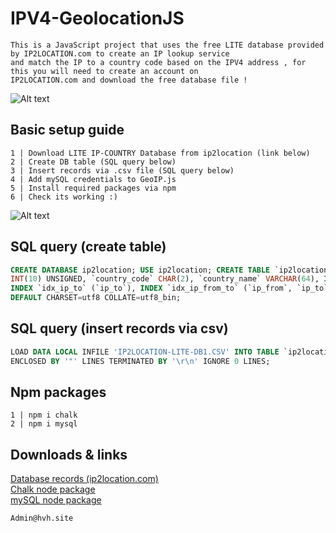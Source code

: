 # IPV4-GeolocationJS
```
This is a JavaScript project that uses the free LITE database provided by IP2LOCATION.com to create an IP lookup service 
and match the IP to a country code based on the IPV4 address , for this you will need to create an account on 
IP2LOCATION.com and download the free database file !
```
![Alt text](https://media.giphy.com/media/EkPvDGDf0Xq2ttUAAp/giphy.gif "Example")

## Basic setup guide
```
1 | Download LITE IP-COUNTRY Database from ip2location (link below)
2 | Create DB table (SQL query below)
3 | Insert records via .csv file (SQL query below)
4 | Add mySQL credentials to GeoIP.js
5 | Install required packages via npm
6 | Check its working :)
```
![Alt text](https://i.imgur.com/uKshws0.png "Example")


## SQL query (create table)
```SQL
CREATE DATABASE ip2location; USE ip2location; CREATE TABLE `ip2location_db1`( `ip_from` INT(10) UNSIGNED, `ip_to` 
INT(10) UNSIGNED, `country_code` CHAR(2), `country_name` VARCHAR(64), INDEX `idx_ip_from` (`ip_from`), 
INDEX `idx_ip_to` (`ip_to`), INDEX `idx_ip_from_to` (`ip_from`, `ip_to`) ) ENGINE=MyISAM 
DEFAULT CHARSET=utf8 COLLATE=utf8_bin;
```
## SQL query (insert records via csv)
```SQL
LOAD DATA LOCAL INFILE 'IP2LOCATION-LITE-DB1.CSV' INTO TABLE `ip2location_db1` FIELDS TERMINATED BY ',' 
ENCLOSED BY '"' LINES TERMINATED BY '\r\n' IGNORE 0 LINES;
```
## Npm packages
```
1 | npm i chalk
2 | npm i mysql
```
## Downloads & links
[Database records (ip2location.com)](https://lite.ip2location.com/database/ip-country)    
[Chalk node package](https://www.npmjs.com/package/chalk)    
[mySQL node package](https://www.npmjs.com/package/mysql)    


```
Admin@hvh.site
```
